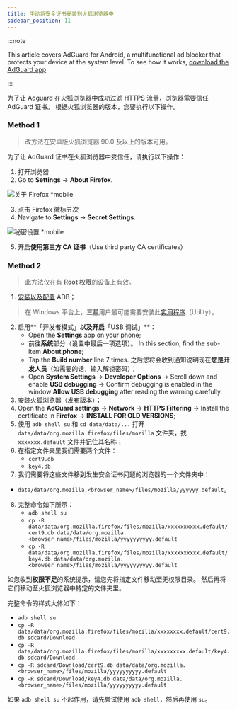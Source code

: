 ```yaml
---
title: 手动将安全证书安装到火狐浏览器中
sidebar_position: 11
---
```


:::note

This article covers AdGuard for Android, a multifunctional ad blocker that protects your device at the system level. To see how it works, [download the AdGuard app](https://adguard.com/download.html?auto=true)

:::

为了让 Adguard 在火狐浏览器中成功过滤 HTTPS 流量，浏览器需要信任 AdGuard 证书。 根据火狐浏览器的版本，您要执行以下操作。

### Method 1

> 改方法在安卓版火狐浏览器 90.0 及以上的版本可用。

为了让 AdGuard 证书在火狐浏览器中受信任，请执行以下操作：

1. 打开浏览器
2. Go to **Settings** → **About Firefox**.

![关于 Firefox *mobile](https://cdn.adtidy.org/content/kb/ad_blocker/android/solving_problems/firefox-certificates/ff_nightly_about_en.jpeg)

3. 点击 Firefox 徽标五次
4. Navigate to **Settings** → **Secret Settings**.

![秘密设置 *mobile](https://cdn.adtidy.org/content/kb/ad_blocker/android/solving_problems/firefox-certificates/ff_nightly_secret.jpeg)

5. 开启**使用第三方 CA 证书**（Use third party CA certificates）

### Method 2

> 此方法仅在有 **Root 权限**的设备上有效。

1. [安装以及配置](https://www.xda-developers.com/install-adb-windows-macos-linux/) ADB；
> 在 Windows 平台上，**三星**用户最可能需要安装此[实用程序](https://developer.samsung.com/mobile/android-usb-driver.html)（Utility）。
2. 启用**「开发者模式」**以及开启**「USB 调试」**：
    - Open the **Settings** app on your phone;
    - 前往**系统**部分（设置中最后一项选项）。 In this section, find the sub-item **About phone**;
    - Tap the **Build number** line 7 times. 之后您将会收到通知说明现在**您是开发人员**（如需要的话，输入解锁密码）；
    - Open **System Settings** → **Developer Options** → Scroll down and enable **USB debugging** → Confirm debugging is enabled in the window **Allow USB debugging** after reading the warning carefully.
3. 安装[火狐浏览器](https://www.mozilla.org/en-US/firefox/releases/)（发布版本）；
4. Open the **AdGuard settings** → **Network** → **HTTPS Filtering** → Install the certificate in **Firefox** → **INSTALL FOR OLD VERSIONS**;
5. 使用 `adb shell su` 和 `cd data/data/...` 打开 `data/data/org.mozilla.firefox/files/mozilla` 文件夹，找 `xxxxxxx.default` 文件并记住其名称；
6. 在指定文件夹里我们需要两个文件：
    - `cert9.db`
    - `key4.db`
7. 我们需要将这些文件移到发生安全证书问题的浏览器的一个文件夹中：
- `data/data/org.mozilla.<browser_name>/files/mozilla/yyyyyy.default`。
8. 完整命令如下所示：
    - `adb shell su`
    - `cp -R data/data/org.mozilla.firefox/files/mozilla/xxxxxxxxxx.default/cert9.db data/data/org.mozilla.<browser_name>/files/mozilla/yyyyyyyyyy.default`
    - `cp -R data/data/org.mozilla.firefox/files/mozilla/xxxxxxxxxx.default/key4.db data/data/org.mozilla.<browser_name>/files/mozilla/yyyyyyyyyy.default`

如您收到**权限不足**的系统提示，请您先将指定文件移动至无权限目录。 然后再将它们移动至火狐浏览器中特定的文件夹里。

完整命令的样式大体如下：
- `adb shell su`
- `cp -R data/data/org.mozilla.firefox/files/mozilla/xxxxxxxx.default/cert9.db sdcard/Download`
- `cp -R data/data/org.mozilla.firefox/files/mozilla/xxxxxxxxx.default/key4.db sdcard/Download`
- `cp -R sdcard/Download/cert9.db data/data/org.mozilla.<browser_name>/files/mozilla/yyyyyyyyyy.default`
- `cp -R sdcard/Download/key4.db data/data/org.mozilla.<browser_name>/files/mozilla/yyyyyyyyyy.default`

如果 `adb shell su` 不起作用，请先尝试使用 `adb shell`，然后再使用 `su`。